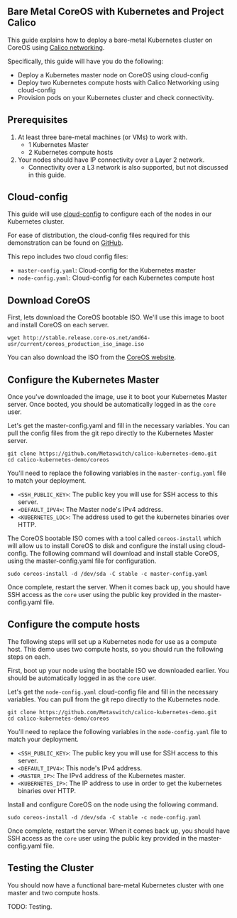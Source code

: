 Bare Metal CoreOS with Kubernetes and Project Calico
------------------------------------------
This guide explains how to deploy a bare-metal Kubernetes cluster on CoreOS using [Calico networking](http://www.projectcalico.org).

Specifically, this guide will have you do the following:
- Deploy a Kubernetes master node on CoreOS using cloud-config
- Deploy two Kubernetes compute hosts with Calico Networking using cloud-config
- Provision pods on your Kubernetes cluster and check connectivity.

## Prerequisites
1. At least three bare-metal machines (or VMs) to work with.
	- 1 Kubernetes Master
	- 2 Kubernetes compute hosts
2. Your nodes should have IP connectivity over a Layer 2 network.
	- Connectivity over a L3 network is also supported, but not discussed in this guide.

## Cloud-config
This guide will use [cloud-config](https://coreos.com/docs/cluster-management/setup/cloudinit-cloud-config/) to configure each of the nodes in our Kubernetes cluster.

For ease of distribution, the cloud-config files required for this demonstration can be found on [GitHub](https://github.com/Metaswitch/calico-kubernetes-demo/tree/master/coreos).  

This repo includes two cloud config files:
- `master-config.yaml`: Cloud-config for the Kubernetes master
- `node-config.yaml`: Cloud-config for each Kubernetes compute host

## Download CoreOS
First, lets download the CoreOS bootable ISO.  We'll use this image to boot and install CoreOS on each server.
```
wget http://stable.release.core-os.net/amd64-usr/current/coreos_production_iso_image.iso
```
You can also download the ISO from the [CoreOS website](https://coreos.com/docs/running-coreos/platforms/iso/).

## Configure the Kubernetes Master
Once you've downloaded the image, use it to boot your Kubernetes Master server.  Once booted, you should be automatically logged in as the `core` user.

Let's get the master-config.yaml and fill in the necessary variables.  You can pull the config files from the git repo directly to the Kubernetes Master server.
```
git clone https://github.com/Metaswitch/calico-kubernetes-demo.git
cd calico-kubernetes-demo/coreos
``` 

You'll need to replace the following variables in the `master-config.yaml` file to match your deployment.
- `<SSH_PUBLIC_KEY>`: The public key you will use for SSH access to this server.
- `<DEFAULT_IPV4>`: The Master node's IPv4 address.
- `<KUBERNETES_LOC>`: The address used to get the kubernetes binaries over HTTP. 

The CoreOS bootable ISO comes with a tool called `coreos-install` which will allow us to install CoreOS to disk and configure the install using cloud-config.  The following command will download and install stable CoreOS, using the master-config.yaml file for configuration.
```
sudo coreos-install -d /dev/sda -C stable -c master-config.yaml
```

Once complete, restart the server.  When it comes back up, you should have SSH access as the `core` user using the public key provided in the master-config.yaml file.

## Configure the compute hosts
The following steps will set up a Kubernetes node for use as a compute host.  This demo uses two compute hosts, so you should run the following steps on each.

First, boot up your node using the bootable ISO we downloaded earlier.  You should be automatically logged in as the `core` user.

Let's get the `node-config.yaml` cloud-config file and fill in the necessary variables.  You can pull from the git repo directly to the Kubernetes node.
```
git clone https://github.com/Metaswitch/calico-kubernetes-demo.git
cd calico-kubernetes-demo/coreos
``` 

You'll need to replace the following variables in the `node-config.yaml` file to match your deployment.
- `<SSH_PUBLIC_KEY>`: The public key you will use for SSH access to this server.
- `<DEFAULT_IPV4>`: This node's IPv4 address.
- `<MASTER_IP>`: The IPv4 address of the Kubernetes master.
- `<KUBERNETES_IP>`: The IP address to use in order to get the kubernetes binaries over HTTP.

Install and configure CoreOS on the node using the following command.
```
sudo coreos-install -d /dev/sda -C stable -c node-config.yaml
```

Once complete, restart the server.  When it comes back up, you should have SSH access as the `core` user using the public key provided in the master-config.yaml file.

## Testing the Cluster
You should now have a functional bare-metal Kubernetes cluster with one master and two compute hosts.

TODO: Testing.
